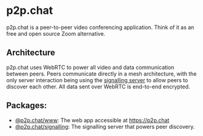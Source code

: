 # p2p.chat

p2p.chat is a peer-to-peer video conferencing application. Think of it as an free and open source Zoom alternative.

## Architecture

p2p.chat uses WebRTC to power all video and data communication between peers. Peers communicate directly in a mesh architecture, with the only server interaction being using the [signalling server](./signalling) to allow peers to discover each other. All data sent over WebRTC is end-to-end encrypted.

## Packages:

- [@p2p.chat/www](./www): The web app accessible at https://p2p.chat
- [@p2p.chat/signalling](./signalling): The signalling server that powers peer discovery.
